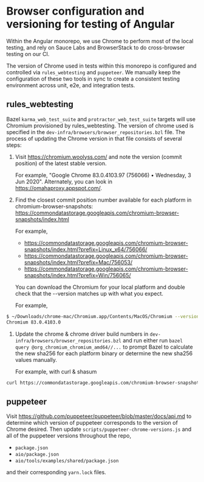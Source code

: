 # Browser configuration and versioning for testing of Angular

Within the Angular monorepo, we use Chrome to perform most of the local testing, and rely on Sauce Labs and BrowserStack to do cross-browser testing on our CI.

The version of Chrome used in tests within this monorepo is configured and controlled via `rules_webtesting` and `puppeteer`. We manually keep the configuration of these two tools in sync to create a consistent testing environment across unit, e2e, and integration tests.

## rules_webtesting

Bazel `karma_web_test_suite` and `protractor_web_test_suite` targets will use Chromium provisioned by rules_webtesting. The version of chrome used is specified in the `dev-infra/browsers/browser_repositories.bzl` file. The process of updating the Chrome version in that file consists of several steps:

1) Visit https://chromium.woolyss.com/ and note the version (commit position) of the latest stable version.

    For example, "Google Chrome 83.0.4103.97 (756066) • Wednesday, 3 Jun 2020". Alternately, you can look in https://omahaproxy.appspot.com/.

1) Find the closest commit position number available for each platform in chromium-browser-snapshots:
 https://commondatastorage.googleapis.com/chromium-browser-snapshots/index.html

   For example,

   * https://commondatastorage.googleapis.com/chromium-browser-snapshots/index.html?prefix=Linux_x64/756066/
   * https://commondatastorage.googleapis.com/chromium-browser-snapshots/index.html?prefix=Mac/756053/
   * https://commondatastorage.googleapis.com/chromium-browser-snapshots/index.html?prefix=Win/756065/

   You can download the Chromium for your local platform and double check that the --version matches up with
   what you expect.

   For example,

``` bash
$ ~/Downloads/chrome-mac/Chromium.app/Contents/MacOS/Chromium --version
Chromium 83.0.4103.0
```

1) Update the chrome & chrome driver build numbers in `dev-infra/browsers/browser_repositories.bzl` and run either run `bazel query @org_chromium_chromium_amd64//...` to prompt Bazel to calculate the new sha256 for each platform binary or determine the new sha256 values manually.

    For example, with curl & shasum

``` bash
curl https://commondatastorage.googleapis.com/chromium-browser-snapshots/Linux_x64/756066/chrome-linux.zip | shasum -a 256
```

## puppeteer

Visit https://github.com/puppeteer/puppeteer/blob/master/docs/api.md to determine which version of puppeteer corresponds to the version of Chrome desired. Then update `scripts/puppeteer-chrome-versions.js` and all of the puppeteer versions throughout the repo,

* `package.json`
* `aio/package.json`
* `aio/tools/examples/shared/package.json`

and their corresponding `yarn.lock` files.
